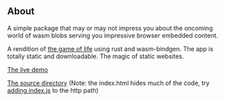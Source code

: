 <!-- title: Rust/WASM Game of Life Demo -->
## About
A simple package that may or may not impress you about the oncoming world of wasm blobs serving you impressive browser embedded content.

A rendition of [the game of life](https://en.wikipedia.org/wiki/Conway%27s_Game_of_Life) using rust and wasm-bindgen. The app is totally static and downloadable. The magic of static websites.

[The live demo](https://ipfs.io/ipfs/bafybeigrysazhl6csxoujuefwe4af5jvxzssjxiacershmaog6quebvuvy/pkg)

[The source directory](https://ipfs.io/ipfs/bafybeigrysazhl6csxoujuefwe4af5jvxzssjxiacershmaog6quebvuvy/) (Note: the index.html hides much of the code, try [adding index.js](https://ipfs.io/ipfs/bafybeigrysazhl6csxoujuefwe4af5jvxzssjxiacershmaog6quebvuvy/pkg/index.js) to the http path)